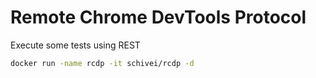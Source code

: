 # Remote Chrome DevTools Protocol

Execute some tests using REST

```bash
docker run -name rcdp -it schivei/rcdp -d
```
